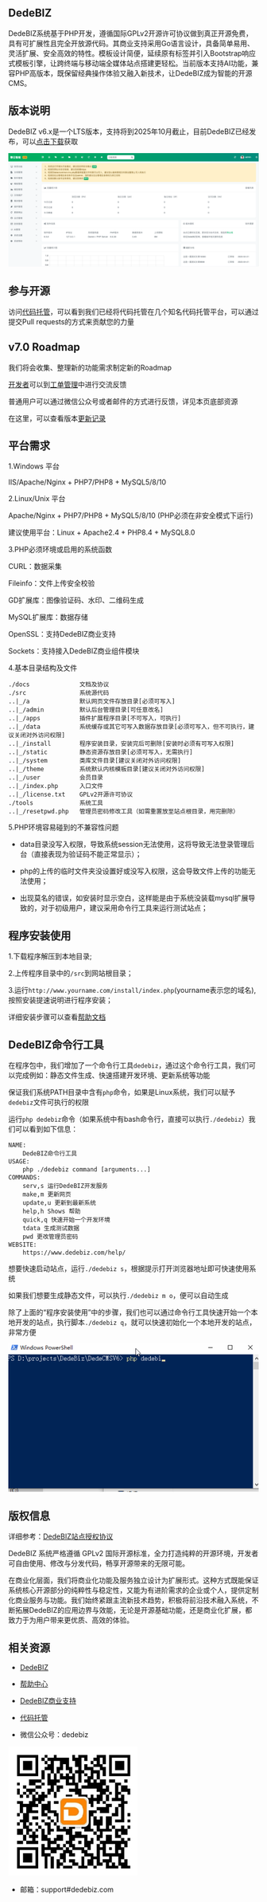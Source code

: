 ## DedeBIZ

DedeBIZ系统基于PHP开发，遵循国际GPLv2开源许可协议做到真正开源免费，具有可扩展性且完全开放源代码。其商业支持采用Go语言设计，具备简单易用、灵活扩展、安全高效的特性。模板设计简便，延续原有标签并引入Bootstrap响应式模板引擎，让跨终端与移动端全媒体站点搭建更轻松。当前版本支持AI功能，兼容PHP高版本，既保留经典操作体验又融入新技术，让DedeBIZ成为智能的开源CMS。

## 版本说明

DedeBIZ v6.x是一个LTS版本，支持将到2025年10月截止，目前DedeBIZ已经发布，可以[点击下载](https://www.dedebiz.com/download)获取

![DedeBIZ](docs/dedebiz.png)

## 参与开源

访问[代码托管](https://www.dedebiz.com/git)，可以看到我们已经将代码托管在几个知名代码托管平台，可以通过提交Pull requests的方式来贡献您的力量

## v7.0 Roadmap

我们将会收集、整理新的功能需求制定新的Roadmap

[开发者](https://www.dedebiz.com/developer)可以到[工单管理](https://www.zhelixie.com/DedeBiz/DedeBIZ/issues)中进行交流反馈

普通用户可以通过微信公众号或者邮件的方式进行反馈，详见本页底部资源

在这里，可以查看版本[更新记录](docs/changelog.md)

## 平台需求

1.Windows 平台

IIS/Apache/Nginx + PHP7/PHP8 + MySQL5/8/10

2.Linux/Unix 平台

Apache/Nginx + PHP7/PHP8 + MySQL5/8/10 (PHP必须在非安全模式下运行)

建议使用平台：Linux + Apache2.4 + PHP8.4 + MySQL8.0

3.PHP必须环境或启用的系统函数

CURL：数据采集

Fileinfo：文件上传安全校验

GD扩展库：图像验证码、水印、二维码生成

MySQL扩展库：数据存储

OpenSSL：支持DedeBIZ商业支持

Sockets：支持接入DedeBIZ商业组件模块

4.基本目录结构及文件

```
./docs              文档及协议
./src               系统源代码
..|_/a              默认网页文件存放目录[必须可写入]
..|_/admin          默认后台管理目录[可任意改名]
..|_/apps           插件扩展程序目录[不可写入，可执行]
..|_/data           系统缓存或其它可写入数据存放目录[必须可写入，但不可执行，建议关闭对外访问权限]
..|_/install        程序安装目录，安装完后可删除[安装时必须有可写入权限]
..|_/static         静态资源存放目录[必须可写入，无需执行]
..|_/system         类库文件目录[建议关闭对外访问权限]
..|_/theme          系统默认内核模板目录[建议关闭对外访问权限]
..|_/user           会员目录
..|_/index.php      入口文件
..|_/license.txt    GPLv2开源许可协议
./tools             系统工具
..|_/resetpwd.php   管理员密码修改工具（如需重置放至站点根目录，用完删除）
```

5.PHP环境容易碰到的不兼容性问题

  * data目录没写入权限，导致系统session无法使用，这将导致无法登录管理后台（直接表现为验证码不能正常显示）；

  * php的上传的临时文件夹没设置好或没写入权限，这会导致文件上传的功能无法使用；
  
  * 出现莫名的错误，如安装时显示空白，这样能是由于系统没装载mysql扩展导致的，对于初级用户，建议采用命令行工具来运行测试站点；

## 程序安装使用

1.下载程序解压到本地目录;

2.上传程序目录中的`/src`到网站根目录；

3.运行`http://www.yourname.com/install/index.php`(yourname表示您的域名),按照安装提速说明进行程序安装；

详细安装步骤可以查看[帮助文档](https://www.dedebiz.com/help)

## DedeBIZ命令行工具

在程序包中，我们增加了一个命令行工具`dedebiz`，通过这个命令行工具，我们可以完成例如：静态文件生成、快速搭建开发环境、更新系统等功能

保证我们系统PATH目录中含有`php`命令，如果是Linux系统，我们可以赋予`dedebiz`文件可执行的权限

运行`php dedebiz`命令（如果系统中有bash命令行，直接可以执行`./dedebiz`）我们可以看到如下信息：

```
NAME:
	DedeBIZ命令行工具
USAGE:
	php ./dedebiz command [arguments...]
COMMANDS:
	serv,s 运行DedeBIZ开发服务
	make,m 更新网页
	update,u 更新到最新系统
	help,h Shows 帮助
	quick,q 快速开始一个开发环境
	tdata 生成测试数据
	pwd 更改管理员密码
WEBSITE:
	https://www.dedebiz.com/help/
```
想要快速启动站点，运行`./dedebiz s`，根据提示打开浏览器地址即可快速使用系统

如果我们想要生成静态文件，可以执行`./dedebiz m o`，便可以自动生成

除了上面的“程序安装使用”中的步骤，我们也可以通过命令行工具快速开始一个本地开发的站点，执行脚本`./dedebiz q`，就可以快速初始化一个本地开发的站点，非常方便

![DedeBIZ命令行工具](docs/dedebiz_cli.gif)

## 版权信息

详细参考：[DedeBIZ站点授权协议](https://www.dedebiz.com/license)

DedeBIZ 系统严格遵循 GPLv2 国际开源标准，全力打造纯粹的开源环境，开发者可自由使用、修改与分发代码，畅享开源带来的无限可能。

在商业化层面，我们将商业化功能及服务独立设计为扩展形式。这种方式既能保证系统核心开源部分的纯粹性与稳定性，又能为有进阶需求的企业或个人，提供定制化商业服务与功能。我们始终紧跟主流新技术趋势，积极将前沿技术融入系统，不断拓展DedeBIZ的应用边界与效能，无论是开源基础功能，还是商业化扩展，都致力于为用户带来更优质、高效的体验。

## 相关资源

- [DedeBIZ](https://www.dedebiz.com)

- [帮助中心](https://www.dedebiz.com/help)

- [DedeBIZ商业支持](https://www.dedebiz.com)

- [代码托管](https://www.dedebiz.com/git)

- 微信公众号：dedebiz

![微信公众号：dedebiz](docs/dedebiz_wechat_qr.jpg)

- 邮箱：support#dedebiz.com